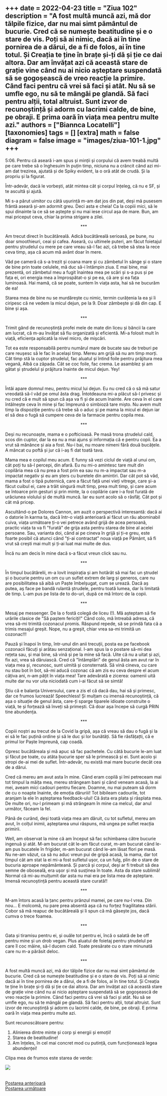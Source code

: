 
+++
date = 2022-04-23
title = "Ziua 102"
description = "A fost multă muncă azi, mă dor tălpile fizice, dar nu mai simt pământul de bucurie. Cred că se numește beatitudine și e o stare de vis. Poți să ai nimic, dacă ai în tine pornirea de a dărui, de a fi de folos, ai în tine totul. Și Creația te ține în brațe și-ți dă și ție ce dai altora. Dar am învățat azi că această stare de grație vine când nu ai nicio așteptare suspendată să se gogoșească de vreo reacție la primire. Când faci pentru că vrei să faci și atât. Nu să se umfle ego, nu să te mângâi pe glandă. Să faci pentru alții, total altruist. Sunt izvor de recunoștință și adorm cu lacrimi calde, de bine, pe obraji. E prima oară în viața mea pentru multe azi."
authors = ["Biannca Locatelli"]
[taxonomies]
tags = []
[extra]
math = false
diagram = false
image = "images/ziua-101-1.jpg"
+++
---

5:06. Pentru că aseară i-am spus și minții și corpului că avem treabă multă pe care trebe să o înghesuim în puțin timp, niciuna nu a crâncit când azi mi-am dat trezirea, ajutată și de Spiky evident, la o oră atât de crudă. Și la propriu și la figurat.

Într-adevăr, dacă le vorbești, atât mintea cât și corpul înțeleg, că nu e SF, și te ascultă și ajută.

Mi s-a părut uimitor cu câtă ușurință m-am dat jos din pat, deși mă pusesem frântă aseară și-am adormit greu. Deci asta e cheia! Ca la copiii mici, să le spui dinainte la ce să se aștepte și nu mai iese circul așa de mare. Bun, am mai priceput ceva, chiar la prima strigare a zilei.

<p style="text-align: center;">***</p>

Am trecut direct în bucătăreală. Adică bucătăreală serioasă, pe bune, nu doar smoothieuri, ceai și cafea. Aseară, cu ultimele puteri, am făcut foietajul pentru ștrudelul cu mere pe care vreau să-l fac azi, că trebe să stea la rece ceva timp, așa că acum mă avânt doar în mere.

Văd pe cameră că s-a trezit și coana mare și cu zâmbetul în sânge și o stare de bine prin toate celulele, mă duc să-i întâmpin ziua. E mai bine, mai prezentă, ori zâmbetul meu a fugit înaintea mea pe scări și s-a pus și pe fața ei, ori energia mea a împrospătat-o și pe ea, că are și ea fața luminoasă. Hai mamă, că se poate, suntem în viața asta, hai să ne bucurăm de ea!

Starea mea de bine nu se murdărește cu nimic, termin curățenia la ea și îi ciripesc că ne vedem la micul dejun, pe la 9. Doar zâmbește și dă din cap. E bine și așa.

<p style="text-align: center;">***</p>

Trimit gând de recunoștință profei mele de mate din liceu și băncii la care am lucrat, că m-au învățat să fiu organizată și eficientă. Mi-a folosit mult în viață, eficiența aplicată la nivel micro, de mișcări.

Tot ea este responsabilă pentru numărul mare de bucate sau de treburi pe care reușesc să le fac în același timp. Mereu am grijă să nu am timp morți. Cât timp stă la cuptor ștrudelul, fac aluatul și întind foile pentru prăjitura mea vegană, Albă ca zăpada. Cât se coc foile, fac crema. Le asamblez și am gătat și ștrudelul și prăjitura înainte de micul dejun. Yey!

<p style="text-align: center;">***</p>

Întâi apare domnul meu, pentru micul lui dejun. Eu nu cred că o să mă satur vreodată să-l văd pe omul ăsta drag. Întotdeauna mi-a plăcut să-l privesc și nu cred că e mult să spun că așa va fi și de acum înainte. Are ceva în el care întâlnește ceva în mine și fac împreună o simbioză tare mișto. Nu avem mult timp la dispoziție pentru că trebe să o aduc și pe mama la micul ei dejun iar el să dea o fugă să cumpere ceva de la farmacie pentru copila mea.

<p style="text-align: center;">***</p>

Deși nu recunoaște, mama e o pofticioasă. Pe masă trona ștrudelul cald, scos din cuptor, dar la ea nu a mai ajuns și informația că e pentru copii. Ea a vrut să mănânce și aia a fost. Nu-i bai, nu moare nimeni fără două bucățele. A mâncat cu poftă și jur că i-aș fi dat toată tava.

Mama mea e copilul meu acum. E funny să vezi ciclul de viață al unui om, cât poți tu să-l percepi, din afară. Eu nu mi-o amintesc tare mult din copilăria mea că nu prea a fost prin ea sau nu m-a impactat sau m-a impactat negativ și eu am șters cu buretele din amintiri. Dar cât pot să văd, mama a fost o tipă puternică, care a făcut față unei vieți vitrege, care și-a făcut cuibul ei, care a trăit singură mult timp, prea mult timp, și care acum se întoarce prin gesturi și prin minte, la o copilărie care i-a fost furată de urâciunea violului și de multă muncă. Iar eu sunt acolo să o răsfăț. Cât pot și cât mă pricep.

Ascultând-o pe Dolores Cannon, am auzit o perspectivă interesantă: dacă ai o datorie în karma ta, dacă într-o viață anterioară ai făcut un rău abominabil cuiva, viața următoare ți-o vei petrece având grijă de acea persoană, practic viața ta va fi "furată" de grija asta pentru starea de bine al acelei persoane. Sau, varianta doi, când ai pe cineva în grijă și ți-e greu, este foarte posibil că atunci când "ți-ai contractat" noua viață pe Pământ, să fi vrut să crești mai mult și ți-ai luat mai multe de dus.

Încă nu am decis în mine dacă s-a făcut vreun click sau nu.

<p style="text-align: center;">***</p>

În timpul bucătărelii, m-a lovit inspirația și am hotărât să mai fac un ștrudel și o bucurie pentru un om cu un suflet extrem de larg și generos, care nu are posibilitatea să aibă un Paște îmbelșugat, cum se urează. Dacă aș putea, aș face pe bandă rulantă ștrudele, pentru toată lumea, dar îs limitată de timp. L-am pus pe lista de to do-uri, după ce mă întorc de la copii.

<p style="text-align: center;">***</p>

Mesaj pe messenger. De la o fostă colegă de liceu (!). Mă așteptam să fie urările clasice de "Să paștem fericiți!" Când colo, mă întreabă adresa, că vrea să-mi trimită cozonacul promis. Răspund repede, să se prindă fata că a trimis mesajul greșit. Nope, nu a greșit, chiar vrea sa-mi trimită un cozonac!!!

Pauză și înapoi în timp, într-unul din anii trecuții, posta ea pe facebook cozonacii făcuți și arătau senzațional. I-am spus la o postare să-mi dea rețeta sau, și mai bine, să vină și pe la mine să facă. Uite că nu a uitat și azi, fix azi, vrea să dăruiască. Cred că "întâmplări" de genul ăsta am avut rar în viața mea și, recunosc, sunt uimită și consternată. Să vină cineva, cu care nu stau bot în bot, să-mi aducă cozonac că am zis eu ceva despre el acum câțiva ani, n-am pățit în viața mea! Tare adevărată e zicerea: oamenii uită multe dar nu vor uita niciodată cum i-ai făcut să se simtă!

Știu că e balanța Universului, care a zis el că dacă dau, hai să și primesc, dar ce frumos lucrează! Speechless! Și mulțam cu imensă recunoștință, că așa o situație de genul ăsta, care-ți sparge tiparele idioate construite o viață, te și forțează să înveți să primești. Că doar așa începe să curgă PRIN tine abundența.

<p style="text-align: center;">***</p>

Copiii noștri au trecut de la Covid la gripă, așa că vreau să dau o fugă și la ei să le fac puțină ordine și să le duc și lor bunătăți. Să fie răsfățațti, că e primul lor Paște împreună, cap coadă.

Opresc bucătăreala și mă apuc să fac pachetele. Cu câtă bucurie le-am luat și făcut pe toate, cu atâta bucurie sper să le primească și ei. Sunt acolo și stropi de-ai mei de suflet. Într-adevăr, nu există mai mare bucurie decât cea de a dărui.

Cred că mereu am avut asta în mine. Când eram copilă și îmi petreceam mai tot timpul la măița mea, mereu strângeam bani și când veneam acasă, la ai mei, aveam mici cadouri pentru fiecare. Doamne, nu mai puteam să dorm de cu o noapte înainte, de emoția dăruriii! Tot bibileam cadourile, tot aranjam la ele în așteptarea feedback-ului! Că ăsta era plata și răsplata mea. De multe ori, nu-l primeam și mă strângeam în mine ca melcul, dar anul următor, făceam la fel.

Până de curând, deși toată viața mea am dăruit, cu tot sufletul, mereu am avut, în colțul inimii, așteptarea unui răspuns, mă ungea pe suflet reacția primirii.

Well, am observat la mine că am început să fac schimbarea către bucurie ingenuă și atât. M-am bucurat cât le-am făcut curat, m-am bucurat când le-am pus bucatele în frigider, m-am bucurat când le-am lăsat flori pe masă. Nu ne-am văzut, ca să nu aduc vreun pui de gripă acasă, la mama, dar tot timpul cât am stat la ei mi-a fost sufletul ușor, ca un fulg, plin de o stare de bucuria aproape nepământeană. Și parcă și corpul, deși ar fi trebuit să dea semne de oboseală, era ușor și mă susținea în toate. Asta da stare sublimă! Normal că mi-au mulțumit dar asta nu mai era pe lista mea de așteptare. Imensă recunoștință pentru această stare curată!!

<p style="text-align: center;">***</p>

M-am întors acasă la țanc pentru prânzul mamei, pe care nu-l vrea. Din nou… E molcomă, nu pare prea absentă așa că nu forțez fragilitatea stării. Cobor să mă reapuc de bucătăreală și îi spun că mă găsește jos, dacă cumva o trece foamea.

<p style="text-align: center;">***</p>

Gata și tiramisu pentru ei, și ouăle tot pentru ei, încă o salată de be off pentru mine și un drob vegan. Plus aluatul de foietaj pentru ștrudelul pe care îl coc mâine, să-l ducem cald. Toate presărate cu o stare minunată care nu m-a părăsit deloc.

<p style="text-align: center;">***</p>

A fost multă muncă azi, mă dor tălpile fizice dar nu mai simt pământul de bucurie. Cred că se numește beatitudine și e o stare de vis. Poți să ai nimic dacă ai în tine pornirea de a dărui, de a fi de folos, ai în tine totul. Și Creația te ține în brațe și-ți dă și ție ce dai altora. Dar am învățat azi că această stare de grație vine când nu ai nicio așteptare suspendată să se gogoșească de vreo reacție la primire. Când faci pentru că vrei să faci și atât. Nu să se umfle ego, nu să te mângâi pe glandă. Să faci pentru alții, total altruist. Sunt izvor de recunoștință și adorm cu lacrimi calde, de bine, pe obraji. E prima oară în viața mea pentru multe azi.

Sunt recunoscătoare pentru:
1. Alinierea dintre minte și corp și energii și emoții!
2. Starea de beatitudine!
3. Am înțeles, în cel mai concret mod cu putință, cum funcționează legea abundenței!

Clipa mea de frumos este starea de verde:

<div class="flex justify-center">
  <img src="images/musetel.jpeg" />
</div>

<br/>

<br/>

<div class="flex justify-between">
  <div>
    <a href="/blog/ziua-101/">Postarea anterioară</a>
  </div>
  <div>
    <a href="/blog/ziua-103/">Postarea următoare</a>
  </div>
</div>
